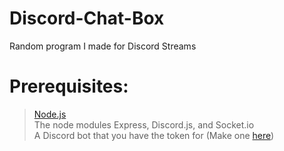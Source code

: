 # Discord-Chat-Box
Random program I made for Discord Streams
# Prerequisites: 
> [Node.js](https://nodejs.org/en/download/)<br>
> The node modules Express, Discord.js, and Socket.io<br>
> A Discord bot that you have the token for (Make one [here](https://discord.com/developers/applications))
